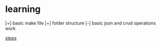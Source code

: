 
# learning

[+] basic make file
[+] folder structure
[-] basic json and crud operations work

[steps](./docs/steps.md)

